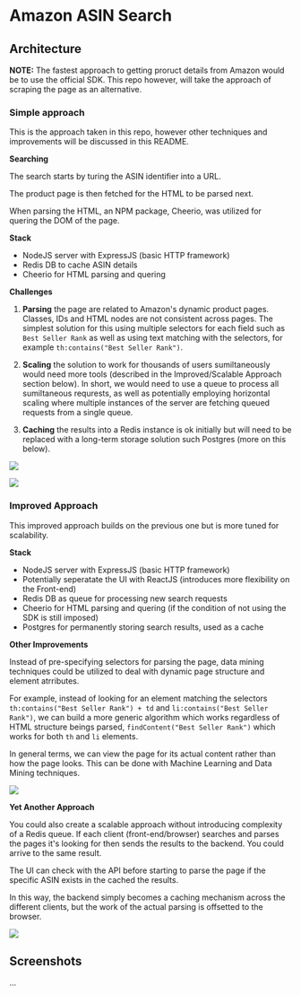# Amazon ASIN Search



## Architecture 

__NOTE:__ The fastest approach to getting proruct details from Amazon would be to use the official SDK. This repo however, will take the approach of scraping the page as an alternative.



### Simple approach

This is the approach taken in this repo, however other techniques and improvements will be discussed in this README.

__Searching__

The search starts by turing the ASIN identifier into a URL. 

The product page is then fetched for the HTML to be parsed next.

When parsing the HTML, an NPM package, Cheerio, was utilized for quering the DOM of the page.


__Stack__

* NodeJS server with ExpressJS (basic HTTP framework)
* Redis DB to cache ASIN details
* Cheerio for HTML parsing and quering


__Challenges__

1. __Parsing__ the page are related to Amazon's dynamic product pages. Classes, IDs and HTML nodes are not consistent across pages. The simplest solution for this using multiple selectors for each field such as `Best Seller Rank` as well as using text matching with the selectors, for example `th:contains("Best Seller Rank")`.

2. __Scaling__ the solution to work for thousands of users sumiltaneously would need more tools (described in the Improved/Scalable Approach section below). In short, we would need to use a queue to process all sumiltaneous requrests, as well as potentially employing horizontal scaling where multiple instances of the server are fetching queued requests from a single queue.

3. __Caching__ the results into a Redis instance is ok initially but will need to be replaced with a long-term storage solution such Postgres (more on this below).


![](https://lh3.googleusercontent.com/setqDBlAMdMkhtFA0b6sj3SQ6U24P2UZ5f0DibypzuGJhBnbvaY32TL9u-oVEV6KArG0dbR-atBqJ3ZxfwIl=w1280-h701-rw)

![](https://lh6.googleusercontent.com/mz6vvJgbXb5Tio_omwIHCulP7wYcx_ycBFPX86BcmoxpLlupuiPDcpIk7iRg_dw3WPB7DhM-CjghiFcZd_5O=w1280-h701-rw)


### Improved Approach

This improved approach builds on the previous one but is more tuned for scalability. 

__Stack__

* NodeJS server with ExpressJS (basic HTTP framework)
* Potentially seperatate the UI with ReactJS (introduces more flexibility on the Front-end)
* Redis DB as queue for processing new search requests
* Cheerio for HTML parsing and quering (if the condition of not using the SDK is still imposed)
* Postgres for permanently storing search results, used as a cache

__Other Improvements__

Instead of pre-specifying selectors for parsing the page, data mining techniques could be utilized to deal with dynamic page structure and element atrributes.

For example, instead of looking for an element matching the selectors `th:contains("Best Seller Rank") + td` and `li:contains("Best Seller Rank")`, we can build a more generic algorithm which works regardless of HTML structure beings parsed, `findContent("Best Seller Rank")` which works for both `th` and `li` elements.

In general terms, we can view the page for its actual content rather than how the page looks. This can be done with Machine Learning and Data Mining techniques.

![](https://lh4.googleusercontent.com/f-idm61Nrf7sDFvLSq3NFC9QEdCIE6Q1FQCsXJG0CET82be9KTnA0zOURIl20-1yvVYv1ssa8V54rvh_ILIO=w1042-h668-rw)


__Yet Another Approach__

You could also create a scalable approach without introducing complexity of a Redis queue. If each client (front-end/browser) searches and parses the pages it's looking for then sends the results to the backend. You could arrive to the same result.

The UI can check with the API before starting to parse the page if the specific ASIN exists in the cached the results.

In this way, the backend simply becomes a caching mechanism across the different clients, but the work of the actual parsing is offsetted to the browser.

![](https://lh6.googleusercontent.com/Z7ZPbqcBpj0knBGmncHKOykhwHtde-v3USmpCiWtuspChpbUziMSzn7_2vkz8NkeuveqGGDN1Atz_SASIhXj=w1042-h668-rw)


## Screenshots

...

